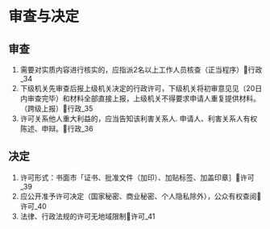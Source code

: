 # 审查与决定

## 审查

1. 需要对实质内容进行核实的，应指派2名以上工作人员核查（正当程序）🚪行政_34
2. 下级机关先审查后报上级机关决定的行政许可，下级机关将初审意见见（20日内审查完毕）和材料全部直接上报，上级机关不得要求申请人重复提供材料。（跨级上报）🚪行政_35
1. 许可关系他人重大利益的，应当告知该利害关系人. 申请人、利害关系人有权陈述、申辩。🚪行政_36

## 决定

1. 许可形式：书面市「证书、批准文件（加印）、加贴标签、加盖印章］🚪许可_39
2. 应公开准予许可决定（国家秘密、商业秘密、个人隐私除外），公众有权查阅🚪许可_40
3. 法律、行政法规的许可无地域限制🚪许可_41
